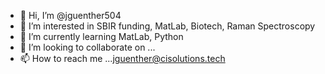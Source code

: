 - 👋 Hi, I’m @jguenther504
- 👀 I’m interested in SBIR funding, MatLab, Biotech, Raman Spectroscopy 
- 🌱 I’m currently learning MatLab, Python
- 💞️ I’m looking to collaborate on ...
- 📫 How to reach me ...[jguenther@cisolutions.tech](https://www.linkedin.com/in/james-guenther-37797745/)

<!---
jguenther504/jguenther504 is a ✨ special ✨ repository because its `README.md` (this file) appears on your GitHub profile.
You can click the Preview link to take a look at your changes.
--->
